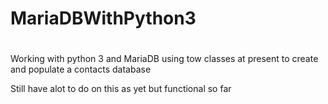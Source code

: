 # MariaDBWithPython3
#
Working  with python 3 and MariaDB
using tow classes at present to create and populate a contacts  database

Still have  alot to do on this as yet  but functional  so far

